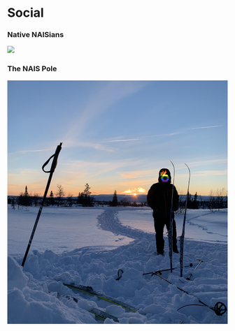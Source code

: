 # Social

### Native NAISians
![](/assets/naisians.png)

### The NAIS Pole
![](/assets/the-nais-pole.png)